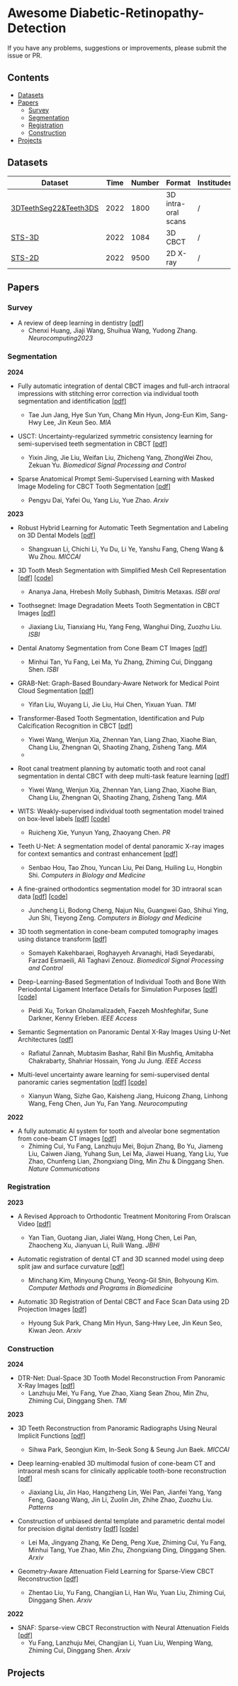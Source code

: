 # Awesome Diabetic-Retinopathy-Detection

If you have any problems, suggestions or improvements, please submit the issue or PR.

## Contents
* [Datasets](#datasets)
* [Papers](#papers)
  * [Survey](#survey)
  * [Segmentation](#Segmentation)
  * [Registration](#Registration)
  * [Construction](#Construction)
* [Projects](#projects)

## Datasets

| Dataset                   | Time     | Number |  Format   | Institudes | Tasks |
|---------------------------|----------|--------|-----------|------------| ----- |
| [3DTeethSeg22&Teeth3DS](https://github.com/abenhamadou/3DTeethSeg22_challenge) | 2022 | 1800 | 3D intra-oral scans | / | Segmentation |
| [STS-3D](https://tianchi.aliyun.com/competition/entrance/532087/introduction) | 2022 | 1084 | 3D CBCT | / | Segmentation |
| [STS-2D](https://tianchi.aliyun.com/competition/entrance/532086/introduction) | 2022 | 9500  | 2D X-ray | / | Segmentation |


## Papers

### Survey
- A review of deep learning in dentistry
  [[pdf]](https://www.sciencedirect.com/science/article/pii/S092523122300752X)
  - Chenxi Huang, Jiaji Wang, Shuihua Wang, Yudong Zhang. *Neurocomputing2023*


### Segmentation

**2024**

- Fully automatic integration of dental CBCT images and full-arch intraoral impressions with stitching error correction via individual tooth segmentation and identification
  [[pdf]](https://www.sciencedirect.com/science/article/pii/S1361841524000215)
  - Tae Jun Jang, Hye Sun Yun, Chang Min Hyun, Jong-Eun Kim, Sang-Hwy Lee, Jin Keun Seo. *MIA*

 - USCT: Uncertainty-regularized symmetric consistency learning for semi-supervised teeth segmentation in CBCT
   [[pdf]](https://www.sciencedirect.com/science/article/pii/S1746809424000909)
   - Yixin Jing, Jie Liu, Weifan Liu, Zhicheng Yang, ZhongWei Zhou, Zekuan Yu. *Biomedical Signal Processing and Control*

- Sparse Anatomical Prompt Semi-Supervised Learning with Masked Image Modeling for CBCT Tooth Segmentation
  [[pdf]](https://arxiv.org/abs/2402.04587)
  - Pengyu Dai, Yafei Ou, Yang Liu, Yue Zhao. *Arxiv*

**2023**
 
- Robust Hybrid Learning for Automatic Teeth Segmentation and Labeling on 3D Dental Models
  [[pdf]](https://ieeexplore.ieee.org/abstract/document/10169899)
  - Shangxuan Li, Chichi Li, Yu Du, Li Ye, Yanshu Fang, Cheng Wang & Wu Zhou. *MICCAI*
    
- 3D Tooth Mesh Segmentation with Simplified Mesh Cell Representation
  [[pdf]](https://ieeexplore.ieee.org/abstract/document/10230650/citations#citations)
  [[code]](https://github.com/ananyajana/tooth_mesh_seg)
  - Ananya Jana, Hrebesh Molly Subhash, Dimitris Metaxas. *ISBI oral*
    
- Toothsegnet: Image Degradation Meets Tooth Segmentation in CBCT Images
  [[pdf]](https://ieeexplore.ieee.org/abstract/document/10230557)
  - Jiaxiang Liu, Tianxiang Hu, Yang Feng, Wanghui Ding, Zuozhu Liu. *ISBI*
    
- Dental Anatomy Segmentation from Cone Beam CT Images
  [[pdf]](https://ieeexplore.ieee.org/abstract/document/10230393)
  - Minhui Tan, Yu Fang, Lei Ma, Yu Zhang, Zhiming Cui, Dinggang Shen. *ISBI*

- GRAB-Net: Graph-Based Boundary-Aware Network for Medical Point Cloud Segmentation
  [[pdf]](https://ieeexplore.ieee.org/abstract/document/10093984)
  - Yifan Liu, Wuyang Li, Jie Liu, Hui Chen, Yixuan Yuan. *TMI*
    
- Transformer-Based Tooth Segmentation, Identification and Pulp Calcification Recognition in CBCT
  [[pdf]](https://link.springer.com/chapter/10.1007/978-3-031-43904-9_68)
  - Yiwei Wang, Wenjun Xia, Zhennan Yan, Liang Zhao, Xiaohe Bian, Chang Liu, Zhengnan Qi, Shaoting Zhang, Zisheng Tang. *MIA*
  - 
- Root canal treatment planning by automatic tooth and root canal segmentation in dental CBCT with deep multi-task feature learning
  [[pdf]](https://www.sciencedirect.com/science/article/pii/S1361841523000117)
  - Yiwei Wang, Wenjun Xia, Zhennan Yan, Liang Zhao, Xiaohe Bian, Chang Liu, Zhengnan Qi, Shaoting Zhang, Zisheng Tang. *MIA*
  
- WITS: Weakly-supervised individual tooth segmentation model trained on box-level labels
  [[pdf]](https://www.sciencedirect.com/science/article/pii/S003132032200454X)
  [[code]](https://github.com/ruicx/Individual-Tooth-Segmentation-with-Rectangle-Labels)
  - Ruicheng Xie, Yunyun Yang, Zhaoyang Chen. *PR*

- Teeth U-Net: A segmentation model of dental panoramic X-ray images for context semantics and contrast enhancement
  [[pdf]](https://www.sciencedirect.com/science/article/pii/S0010482522010046)
  - Senbao Hou, Tao Zhou, Yuncan Liu, Pei Dang, Huiling Lu, Hongbin Shi. *Computers in Biology and Medicine*

- A fine-grained orthodontics segmentation model for 3D intraoral scan data
  [[pdf]](https://www.sciencedirect.com/science/article/pii/S0010482523012866)
  [[code]](https://github.com/MIVRC/Fast-TGCN)
  - Juncheng Li, Bodong Cheng, Najun Niu, Guangwei Gao, Shihui Ying, Jun Shi, Tieyong Zeng. *Computers in Biology and Medicine*
  

- 3D tooth segmentation in cone-beam computed tomography images using distance transform
  [[pdf]](https://www.sciencedirect.com/science/article/pii/S174680942200578X)
  - Somayeh Kakehbaraei, Roghayyeh Arvanaghi, Hadi Seyedarabi, Farzad Esmaeili, Ali Taghavi Zenouz. *Biomedical Signal Processing and Control*
 
- Deep-Learning-Based Segmentation of Individual Tooth and Bone With Periodontal Ligament Interface Details for Simulation Purposes
  [[pdf]](https://ieeexplore.ieee.org/abstract/document/10256039)
  [[code]](https://github.com/diku-dk/AutoJawSegment)
  - Peidi Xu, Torkan Gholamalizadeh, Faezeh Moshfeghifar, Sune Darkner, Kenny Erleben. *IEEE Access*

- Semantic Segmentation on Panoramic Dental X-Ray Images Using U-Net Architectures
  [[pdf]](https://ieeexplore.ieee.org/abstract/document/10477346)
  - Rafiatul Zannah, Mubtasim Bashar, Rahil Bin Mushfiq, Amitabha Chakrabarty, Shahriar Hossain, Yong Ju Jung. *IEEE Access*

- Multi-level uncertainty aware learning for semi-supervised dental panoramic caries segmentation
  [[pdf]](https://www.sciencedirect.com/science/article/pii/S0925231223003193)
  [[code]](https://github.com/Zzz512/MLUA)
  - Xianyun Wang, Sizhe Gao, Kaisheng Jiang, Huicong Zhang, Linhong Wang, Feng Chen, Jun Yu, Fan Yang. *Neurocomputing*

**2022**
- A fully automatic AI system for tooth and alveolar bone segmentation from cone-beam CT images
  [[pdf]](https://www.nature.com/articles/s41467-022-29637-2)
  - Zhiming Cui, Yu Fang, Lanzhuju Mei, Bojun Zhang, Bo Yu, Jiameng Liu, Caiwen Jiang, Yuhang Sun, Lei Ma, Jiawei Huang, Yang Liu, Yue Zhao, Chunfeng Lian, Zhongxiang Ding, Min Zhu & Dinggang Shen. *Nature Communications*

### Registration
**2023**
- A Revised Approach to Orthodontic Treatment Monitoring From Oralscan Video
  [[pdf]](https://ieeexplore.ieee.org/abstract/document/10264061)
  - Yan Tian, Guotang Jian, Jialei Wang, Hong Chen, Lei Pan, Zhaocheng Xu, Jianyuan Li, Ruili Wang. *JBHI*

- Automatic registration of dental CT and 3D scanned model using deep split jaw and surface curvature
  [[pdf]](https://www.sciencedirect.com/science/article/pii/S0169260723001335)
  - Minchang Kim, Minyoung Chung, Yeong-Gil Shin, Bohyoung Kim. *Computer Methods and Programs in Biomedicine*
  
- Automatic 3D Registration of Dental CBCT and Face Scan Data using 2D Projection Images
  [[pdf]](https://arxiv.org/abs/2305.10132)
  - Hyoung Suk Park, Chang Min Hyun, Sang-Hwy Lee, Jin Keun Seo, Kiwan Jeon. *Arxiv*
  

### Construction 
**2024**
- DTR-Net: Dual-Space 3D Tooth Model Reconstruction From Panoramic X-Ray Images
  [[pdf]](https://ieeexplore.ieee.org/abstract/document/10264685)
  - Lanzhuju Mei, Yu Fang, Yue Zhao, Xiang Sean Zhou, Min Zhu, Zhiming Cui, Dinggang Shen. *TMI*

  
**2023**
- 3D Teeth Reconstruction from Panoramic Radiographs Using Neural Implicit Functions
  [[pdf]](https://link.springer.com/chapter/10.1007/978-3-031-43999-5_36)
  - Sihwa Park, Seongjun Kim, In-Seok Song & Seung Jun Baek. *MICCAI*

- Deep learning-enabled 3D multimodal fusion of cone-beam CT and intraoral mesh scans for clinically applicable tooth-bone reconstruction
  [[pdf]](https://www.sciencedirect.com/science/article/pii/S2666389923001940)
  - Jiaxiang Liu, Jin Hao, Hangzheng Lin, Wei Pan, Jianfei Yang, Yang Feng, Gaoang Wang, Jin Li, Zuolin Jin, Zhihe Zhao, Zuozhu Liu. *Patterns*

- Construction of unbiased dental template and parametric dental model for precision digital dentistry
  [[pdf]](https://arxiv.org/abs/2304.03556)
  [[code]](https://github.com/Marvin0724/Teeth_template)
  - Lei Ma, Jingyang Zhang, Ke Deng, Peng Xue, Zhiming Cui, Yu Fang, Minhui Tang, Yue Zhao, Min Zhu, Zhongxiang Ding, Dinggang Shen. *Arxiv*

- Geometry-Aware Attenuation Field Learning for Sparse-View CBCT Reconstruction
  [[pdf]](https://arxiv.org/abs/2303.14739)
  - Zhentao Liu, Yu Fang, Changjian Li, Han Wu, Yuan Liu, Zhiming Cui, Dinggang Shen. *Arxiv*

**2022**
- SNAF: Sparse-view CBCT Reconstruction with Neural Attenuation Fields
  [[pdf]](https://arxiv.org/abs/2211.17048)
  - Yu Fang, Lanzhuju Mei, Changjian Li, Yuan Liu, Wenping Wang, Zhiming Cui, Dinggang Shen. *Arxiv*
## Projects


